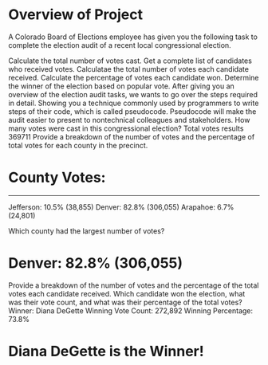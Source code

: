 # Overview of Project
 A Colorado Board of Elections employee has given you the following task to complete the election audit of a recent local congressional election.

Calculate the total number of votes cast.
Get a complete list of candidates who received votes.
Calculatae the total number of votes each candidate received.
Calculate the percentage of votes each candidate won.
Determine the winner of the election based on popular vote.
After giving you an overview of the election audit tasks, we wants to go over the steps required in detail. Showing you a technique commonly used by programmers to write steps of their code, which is called pseudocode. Pseudocode will make the audit easier to present to nontechnical colleagues and stakeholders.
How many votes were cast in this congressional election?
Total votes results 369711
Provide a breakdown of the number of votes and the percentage of total votes for each county in the precinct.
# County Votes:
-------------------------
Jefferson: 10.5% (38,855)
Denver: 82.8% (306,055)
Arapahoe: 6.7% (24,801)


Which county had the largest number of votes?
# Denver: 82.8% (306,055)
Provide a breakdown of the number of votes and the percentage of the total votes each candidate received.
Which candidate won the election, what was their vote count, and what was their percentage of the total votes?
Winner: Diana DeGette
Winning Vote Count: 272,892
Winning Percentage: 73.8%
# Diana DeGette is the Winner!
